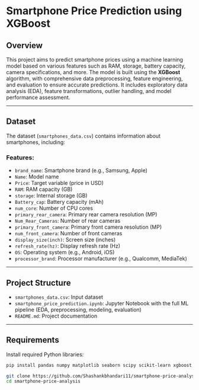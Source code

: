 # Smartphone Price Prediction using XGBoost

##  Overview
This project aims to predict smartphone prices using a machine learning model based on various features such as RAM, storage, battery capacity, camera specifications, and more. The model is built using the **XGBoost** algorithm, with comprehensive data preprocessing, feature engineering, and evaluation to ensure accurate predictions. It includes exploratory data analysis (EDA), feature transformations, outlier handling, and model performance assessment.

---

##  Dataset
The dataset (`smartphones_data.csv`) contains information about smartphones, including:

### Features:
- `brand_name`: Smartphone brand (e.g., Samsung, Apple)
- `Name`: Model name  
- `Price`: Target variable (price in USD)  
- `RAM`: RAM capacity (GB)  
- `storage`: Internal storage (GB)  
- `Battery_cap`: Battery capacity (mAh)  
- `num_core`: Number of CPU cores  
- `primary_rear_camera`: Primary rear camera resolution (MP)  
- `Num_Rear_Cameras`: Number of rear cameras  
- `primary_front_camera`: Primary front camera resolution (MP)  
- `num_front_camera`: Number of front cameras  
- `display_size(inch)`: Screen size (inches)  
- `refresh_rate(hz)`: Display refresh rate (Hz)  
- `OS`: Operating system (e.g., Android, iOS)  
- `processor_brand`: Processor manufacturer (e.g., Qualcomm, MediaTek)  

---

##  Project Structure

- `smartphones_data.csv`: Input dataset  
- `smartphone_price_prediction.ipynb`: Jupyter Notebook with the full ML pipeline (EDA, preprocessing, modeling, evaluation)  
- `README.md`: Project documentation  

---

##  Requirements

Install required Python libraries:

```bash
pip install pandas numpy matplotlib seaborn scipy scikit-learn xgboost
```
```bash
git clone https://github.com/Shashankbhandari11/smartphone-price-analysis.git
cd smartphone-price-analysis
```
